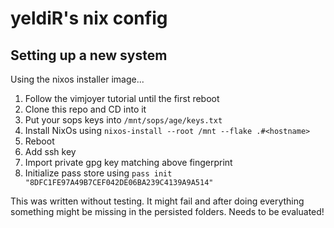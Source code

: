 # yeldiR's nix config
## Setting up a new system
Using the nixos installer image...

1. Follow the vimjoyer tutorial until the first reboot
2. Clone this repo and CD into it
3. Put your sops keys into `/mnt/sops/age/keys.txt`
4. Install NixOs using `nixos-install --root /mnt --flake .#<hostname>`
5. Reboot
6. Add ssh key
7. Import private gpg key matching above fingerprint
8. Initialize pass store using `pass init "8DFC1FE97A49B7CEF042DE06BA239C4139A9A514"`

This was written without testing. It might fail and after doing everything something might be missing in the persisted folders. Needs to be evaluated!
